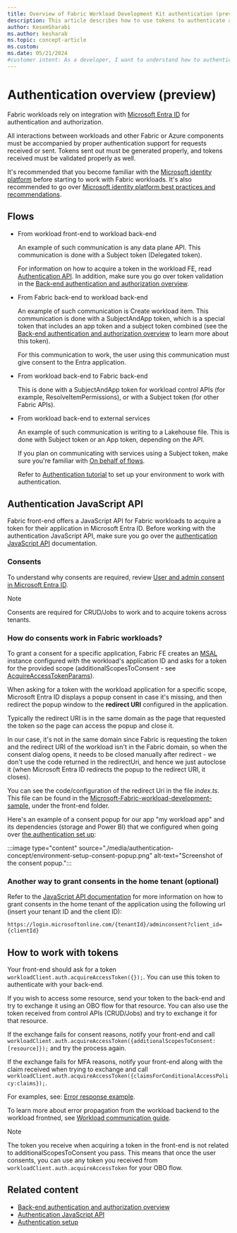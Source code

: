 ```yaml
---
title: Overview of Fabric Workload Development Kit authentication (preview)
description: This article describes how to use tokens to authenticate and validate for a customized Fabric workload.
author: KesemSharabi
ms.author: kesharab
ms.topic: concept-article
ms.custom:
ms.date: 05/21/2024
#customer intent: As a developer, I want to understand how to authenticate a customized Fabric workload so that I can create customized user experiences.
---
```


# Authentication overview (preview)

Fabric workloads rely on integration with [Microsoft Entra ID](/entra/fundamentals/whatis) for authentication and authorization.

All interactions between workloads and other Fabric or Azure components must be accompanied by proper authentication support for requests received or sent. Tokens sent out must be generated properly, and tokens received must be validated properly as well.  

It's recommended that you become familiar with the [Microsoft identity platform](/entra/identity-platform/) before starting to work with Fabric workloads. It's also recommended to go over [Microsoft identity platform best practices and recommendations](/entra/identity-platform/identity-platform-integration-checklist).

## Flows

<!--:::image type="content" source="./media/authentication-concept/authentication-diagram.png" alt-text="Screenshot showing the Workload Development Kit authentication flow.":::
-->

* From workload front-end to workload back-end

   An example of such communication is any data plane API. This communication is done with a Subject token (Delegated token).

   For information on how to acquire a token in the workload FE, read [Authentication API](./authentication-javascript-api.md). In addition, make sure you go over token validation in the [Back-end authentication and authorization overview](back-end-authentication.md).

* From Fabric back-end to workload back-end

   An example of such communication is Create workload item. This communication is done with a SubjectAndApp token, which is a special token that includes an app token and a subject token combined (see the [Back-end authentication and authorization overview](back-end-authentication.md) to learn more about this token).

   For this communication to work, the user using this communication must give consent to the Entra application.

* From workload back-end to Fabric back-end

   This is done with a SubjectAndApp token for workload control APIs (for example, ResolveItemPermissions), or with a Subject token (for other Fabric APIs).

* From workload back-end to external services

   An example of such communication is writing to a Lakehouse file. This is done with Subject token or an App token, depending on the API.

   If you plan on communicating with services using a Subject token, make sure you're familiar with [On behalf of flows](/entra/identity-platform/v2-oauth2-on-behalf-of-flow).

   Refer to [Authentication tutorial](./authentication-tutorial.md) to set up your environment to work with authentication.

## Authentication JavaScript API

Fabric front-end offers a JavaScript API for Fabric workloads to acquire a token for their application in Microsoft Entra ID. Before working with the authentication JavaScript API, make sure you go over the [authentication JavaScript API](./authentication-javascript-api.md) documentation.

### Consents  

To understand why consents are required, review [User and admin consent in Microsoft Entra ID](/entra/identity/enterprise-apps/user-admin-consent-overview).  

> [!NOTE]
> Consents are required for CRUD/Jobs to work and to acquire tokens across tenants.

### How do consents work in Fabric workloads?

To grant a consent for a specific application, Fabric FE creates an [MSAL](https://www.npmjs.com/package/@azure/msal-browser) instance configured with the workload's application ID and asks for a token for the provided scope (additionalScopesToConsent - see [AcquireAccessTokenParams](./authentication-javascript-api.md#acquireaccesstokenparams)). 

When asking for a token with the workload application for a specific scope, Microsoft Entra ID displays a popup consent in case it's missing, and then redirect the popup window to the **redirect URI** configured in the application.

Typically the redirect URI is in the same domain as the page that requested the token so the page can access the popup and close it.

In our case, it's not in the same domain since Fabric is requesting the token and the redirect URI of the workload isn't in the Fabric domain, so when the consent dialog opens, it needs to be closed manually after redirect - we don't use the code returned in the redirectUri, and hence we just autoclose it (when Microsoft Entra ID redirects the popup to the redirect URI, it closes).  

You can see the code/configuration of the redirect Uri in the file *index.ts*. This file can be found in the [Microsoft-Fabric-workload-development-sample](https://github.com/microsoft/Microsoft-Fabric-workload-development-sample), under the front-end folder.

Here's an example of a consent popup for our app "my workload app" and its dependencies (storage and Power BI) that we configured when going over [the authentication set up](./authentication-tutorial.md):  

:::image type="content" source="./media/authentication-concept/environment-setup-consent-popup.png" alt-text="Screenshot of the consent popup.":::

### Another way to grant consents in the home tenant (optional)

Refer to the [JavaScript API documentation](./authentication-javascript-api.md#another-way-to-grant-consents-in-the-home-tenant-optional) for more information on how to grant consents in the home tenant of the application using the following url (insert your tenant ID and the client ID):  

`https://login.microsoftonline.com/{tenantId}/adminconsent?client_id={clientId}`

## How to work with tokens

Your front-end should ask for a token `workloadClient.auth.acquireAccessToken({});`. You can use this token to authenticate with your back-end.

If you wish to access some resource, send your token to the back-end and try to exchange it using an OBO flow for that resource. You can also use the token received from control APIs (CRUD/Jobs) and try to exchange it for that resource.

If the exchange fails for consent reasons, notify your front-end and call `workloadClient.auth.acquireAccessToken({additionalScopesToConsent:[resource]});` and try the process again.

If the exchange fails for MFA reasons, notify your front-end along with the claim received when trying to exchange and call `workloadClient.auth.acquireAccessToken({claimsForConditionalAccessPolicy:claims});`.

For examples, see: [Error response example](/entra/identity-platform/v2-oauth2-on-behalf-of-flow#error-response-example).
   
To learn more about error propagation from the workload backend to the workload frontned, see [Workload communication guide](./workload-communication.md).
> [!NOTE]
> The token you receive when acquiring a token in the front-end is not related to additionalScopesToConsent you pass. This means that once the user consents, you can use any token you received from `workloadClient.auth.acquireAccessToken` for your OBO flow.
## Related content

* [Back-end authentication and authorization overview](./back-end-authentication.md)
* [Authentication JavaScript API](./authentication-javascript-api.md)
* [Authentication setup](./authentication-tutorial.md)
